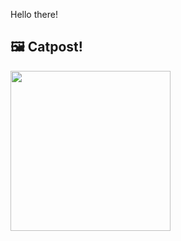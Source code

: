 Hello there!



## 🖼️ Catpost!

<sub>
    <img src="https://cdn2.thecatapi.com/images/c00.jpg" height="256">
</sub>

